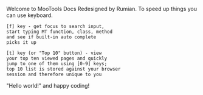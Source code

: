 Welcome to MooTools Docs Redesigned by Rumian.
To speed up things you can use keyboard.

	[f] key - get focus to search input,
	start typing MT function, class, method
	and see if built-in auto complete
	picks it up

	[t] key (or "Top 10" button) - view
	your top ten viewed pages and quickly
	jump to one of them using [0-9] keys;
	top 10 list is stored against your browser
	session and therefore unique to you

"Hello world!" and happy coding!